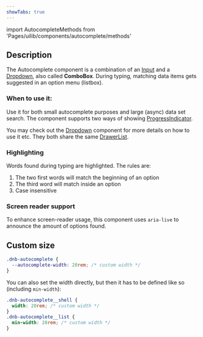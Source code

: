 ```yaml
---
showTabs: true
---
```


import AutocompleteMethods from 'Pages/uilib/components/autocomplete/methods'

## Description

The Autocomplete component is a combination of an [Input](/uilib/components/input) and a [Dropdown](/uilib/components/dropdown), also called **ComboBox**. During typing, matching data items gets suggested in an option menu (listbox).

### When to use it:

Use it for both small autocomplete purposes and large (async) data set search. The component supports two ways of showing [ProgressIndicator](/uilib/components/progress-indicator).

You may check out the [Dropdown](/uilib/components/dropdown/info) component for more details on how to use it etc. They both share the same [DrawerList](/uilib/components/fragments/drawer-list).

### Highlighting

Words found during typing are highlighted. The rules are:

1. The two first words will match the beginning of an option
1. The third word will match inside an option
1. Case insensitive

### Screen reader support

To enhance screen-reader usage, this component uses `aria-live` to announce the amount of options found.

## Custom size

```css
.dnb-autocomplete {
  --autocomplete-width: 20rem; /* custom width */
}
```

You can also set the width directly, but then it has to be defined like so (including `min-width`):

```css
.dnb-autocomplete__shell {
  width: 20rem; /* custom width */
}
.dnb-autocomplete__list {
  min-width: 20rem; /* custom width */
}
```

<AutocompleteMethods></AutocompleteMethods>
